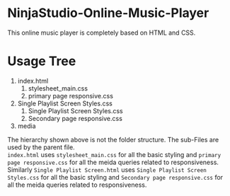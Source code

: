 # NinjaStudio-Online-Music-Player


This online music player is completely based on HTML and CSS.

# Usage Tree
1. index.html
    1. stylesheet_main.css
    2. primary page responsive.css
2. Single Playlist Screen Styles.css
    1. Single Playlist Screen Styles.css
    2. Secondary page responsive.css
3. media

The hierarchy shown above is not the folder structure. The sub-Files are used by the parent file.<br>
`index.html` uses `stylesheet_main.css` for all the basic styling and `primary page responsive.css` for all the meida queries related to responsiveness.<br>
Similarly `Single Playlist Screen.html` uses `Single Playlist Screen Styles.css` for all the basic styling and `Secondary page responsive.css` for all the meida queries related to responsiveness.

